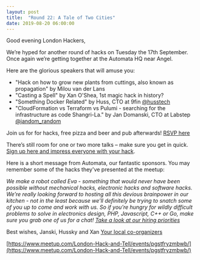 ```yaml
---
layout: post
title:  "Round 22: A Tale of Two Cities"
date: 2019-08-20 06:00:00
---
```

Good evening London Hackers,

We’re hyped for another round of hacks on Tuesday the 17th September. Once again we’re getting together at the Automata HQ near Angel.

Here are the glorious speakers that will amuse you:
- "Hack on how to grow new plants from cuttings, also known as propagation" by Milou van der Lans
- "Casting a Spell" by Xan O'Shea, 1st magic hack in history?
- "Something Docker Related" by Huss, CTO at 9fin [@husstech](https://twitter.com/husstech)
- "CloudFormation vs Terraform vs Pulumi - searching for the infrastructure as code Shangri-La." by Jan Domanski, CTO at Labstep [@jandom_random](https://twitter.com/jandom_random)

Join us for for hacks, free pizza and beer and pub afterwards! [RSVP here](https://www.meetup.com/London-Hack-and-Tell/events/pgstfryzmbwb/)

There’s still room for one or two more talks – make sure you get in quick. [Sign up here and impress everyone with your hack](https://goo.gl/forms/34zs7dEoOetKNJe93).

Here is a short message from Automata, our fantastic sponsors. You may remember some of the hacks they've presented at the meetup:

*We make a robot called Eva - something that would never have been possible without mechanical hacks, electronic hacks and software hacks. We’re really looking forward to hosting all this devious brainpower in our kitchen - not in the least because we’ll definitely be trying to snatch some of you up to come and work with us. So if you’re hungry for wildly difficult problems to solve in electronics design, PHP, Javascript, C++ or Go, make sure you grab one of us for a chat! [Take a look at our hiring priorities](https://automata.tech/careers/)*

Best wishes,
Janski, Hussky and Xan
[Your local co-organizers](https://twitter.com/LndHackAndTell)

[https://www.meetup.com/London-Hack-and-Tell/events/pgstfryzmbwb/](https://www.meetup.com/London-Hack-and-Tell/events/pgstfryzmbwb/)
